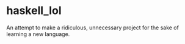 # haskell_lol
An attempt to make a ridiculous, unnecessary project for the sake of learning a new language.
